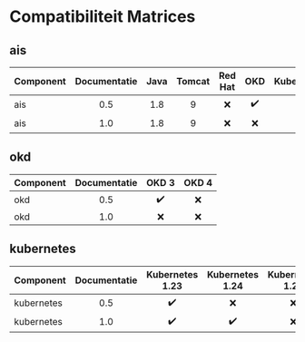 # Compatibiliteit Matrices

## ais

| Component   | Documentatie | Java  | Tomcat | Red Hat | OKD                | Kubernetes         |
| ----------- | :---------:  | :---: | :----: | :-----: | :----------------: | :----------------: |
| ais         | 0.5          | 1.8   | 9      | :x:     | :heavy_check_mark: |                    |
| ais         | 1.0          | 1.8   | 9      | :x:     | :x:                | :heavy_check_mark: |

## okd

| Component   | Documentatie | OKD 3                | OKD 4  |
| ----------- | :---------:  | :------------------: | :----: |
| okd         | 0.5          | :heavy_check_mark:   | :x:    |
| okd         | 1.0          | :x:                  | :x:    |

## kubernetes

| Component   | Documentatie | Kubernetes 1.23    | Kubernetes 1.24    | Kubernetes 1.25    |
| ----------- | :---------:  | :----------------: | :----------------: | :----------------: |
| kubernetes  | 0.5          | :heavy_check_mark: | :x:                | :x:                |
| kubernetes  | 1.0          | :heavy_check_mark: | :heavy_check_mark: | :x:                |
